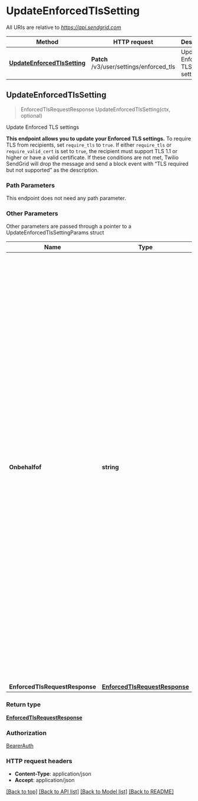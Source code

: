 # UpdateEnforcedTlsSetting

All URIs are relative to *https://api.sendgrid.com*

Method | HTTP request | Description
------------- | ------------- | -------------
[**UpdateEnforcedTlsSetting**](UpdateEnforcedTlsSetting.md#UpdateEnforcedTlsSetting) | **Patch** /v3/user/settings/enforced_tls | Update Enforced TLS settings



## UpdateEnforcedTlsSetting

> EnforcedTlsRequestResponse UpdateEnforcedTlsSetting(ctx, optional)

Update Enforced TLS settings

**This endpoint allows you to update your Enforced TLS settings.**  To require TLS from recipients, set `require_tls` to `true`. If either `require_tls` or `require_valid_cert` is set to `true`, the recipient must support TLS 1.1 or higher or have a valid certificate. If these conditions are not met, Twilio SendGrid will drop the message and send a block event with “TLS required but not supported” as the description.

### Path Parameters

This endpoint does not need any path parameter.

### Other Parameters

Other parameters are passed through a pointer to a UpdateEnforcedTlsSettingParams struct


Name | Type | Description
------------- | ------------- | -------------
**Onbehalfof** | **string** | The `on-behalf-of` header allows you to make API calls from a parent account on behalf of the parent's Subusers or customer accounts. You will use the parent account's API key when using this header. When making a call on behalf of a customer account, the property value should be \"account-id\" followed by the customer account's ID (e.g., `on-behalf-of: account-id <account-id>`). When making a call on behalf of a Subuser, the property value should be the Subuser's username (e.g., `on-behalf-of: <subuser-username>`). See [**On Behalf Of**](https://docs.sendgrid.com/api-reference/how-to-use-the-sendgrid-v3-api/on-behalf-of) for more information.
**EnforcedTlsRequestResponse** | [**EnforcedTlsRequestResponse**](EnforcedTlsRequestResponse.md) | 

### Return type

[**EnforcedTlsRequestResponse**](EnforcedTlsRequestResponse.md)

### Authorization

[BearerAuth](../README.md#BearerAuth)

### HTTP request headers

- **Content-Type**: application/json
- **Accept**: application/json

[[Back to top]](#) [[Back to API list]](../README.md#documentation-for-api-endpoints)
[[Back to Model list]](../README.md#documentation-for-models)
[[Back to README]](../README.md)

